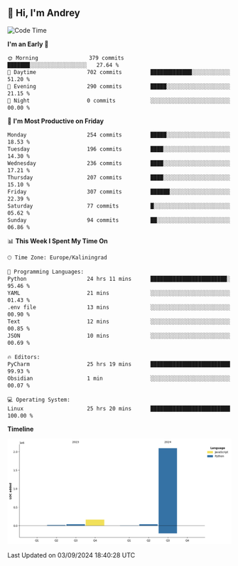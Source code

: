 ## 👋 Hi, I'm Andrey

<!--START_SECTION:waka-->
![Code Time](http://img.shields.io/badge/Code%20Time-391%20hrs%2050%20mins-blue)

**I'm an Early 🐤** 

```text
🌞 Morning                379 commits         ███████░░░░░░░░░░░░░░░░░░   27.64 % 
🌆 Daytime                702 commits         █████████████░░░░░░░░░░░░   51.20 % 
🌃 Evening                290 commits         █████░░░░░░░░░░░░░░░░░░░░   21.15 % 
🌙 Night                  0 commits           ░░░░░░░░░░░░░░░░░░░░░░░░░   00.00 % 
```
📅 **I'm Most Productive on Friday** 

```text
Monday                   254 commits         █████░░░░░░░░░░░░░░░░░░░░   18.53 % 
Tuesday                  196 commits         ████░░░░░░░░░░░░░░░░░░░░░   14.30 % 
Wednesday                236 commits         ████░░░░░░░░░░░░░░░░░░░░░   17.21 % 
Thursday                 207 commits         ████░░░░░░░░░░░░░░░░░░░░░   15.10 % 
Friday                   307 commits         ██████░░░░░░░░░░░░░░░░░░░   22.39 % 
Saturday                 77 commits          █░░░░░░░░░░░░░░░░░░░░░░░░   05.62 % 
Sunday                   94 commits          ██░░░░░░░░░░░░░░░░░░░░░░░   06.86 % 
```


📊 **This Week I Spent My Time On** 

```text
🕑︎ Time Zone: Europe/Kaliningrad

💬 Programming Languages: 
Python                   24 hrs 11 mins      ████████████████████████░   95.46 % 
YAML                     21 mins             ░░░░░░░░░░░░░░░░░░░░░░░░░   01.43 % 
.env file                13 mins             ░░░░░░░░░░░░░░░░░░░░░░░░░   00.90 % 
Text                     12 mins             ░░░░░░░░░░░░░░░░░░░░░░░░░   00.85 % 
JSON                     10 mins             ░░░░░░░░░░░░░░░░░░░░░░░░░   00.69 % 

🔥 Editors: 
PyCharm                  25 hrs 19 mins      █████████████████████████   99.93 % 
Obsidian                 1 min               ░░░░░░░░░░░░░░░░░░░░░░░░░   00.07 % 

💻 Operating System: 
Linux                    25 hrs 20 mins      █████████████████████████   100.00 % 
```

**Timeline**

![Lines of Code chart](https://raw.githubusercontent.com/Mist3s/Mist3s/main/assets/bar_graph.png)


 Last Updated on 03/09/2024 18:40:28 UTC
<!--END_SECTION:waka-->

